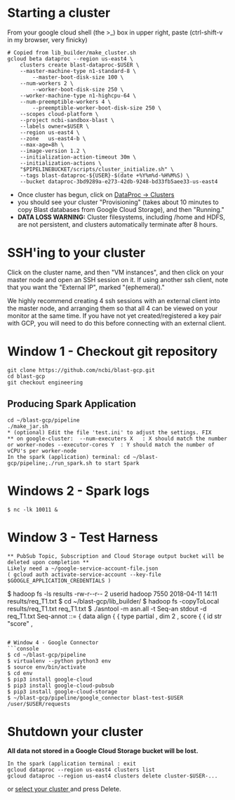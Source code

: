 # Starting a cluster

From your google cloud shell (the >_) box in upper right, paste
(ctrl-shift-v in my browser, very finicky)
```shell
# Copied from lib_builder/make_cluster.sh
gcloud beta dataproc --region us-east4 \
    clusters create blast-dataproc-$USER \
    --master-machine-type n1-standard-8 \
        --master-boot-disk-size 100 \
    --num-workers 2 \
        --worker-boot-disk-size 250 \
    --worker-machine-type n1-highcpu-64 \
    --num-preemptible-workers 4 \
        --preemptible-worker-boot-disk-size 250 \
    --scopes cloud-platform \
    --project ncbi-sandbox-blast \
    --labels owner=$USER \
    --region us-east4 \
    --zone   us-east4-b \
    --max-age=8h \
    --image-version 1.2 \
    --initialization-action-timeout 30m \
    --initialization-actions \
    "$PIPELINEBUCKET/scripts/cluster_initialize.sh" \
    --tags blast-dataproc-${USER}-$(date +%Y%m%d-%H%M%S) \
    --bucket dataproc-3bd9289a-e273-42db-9248-bd33fb5aee33-us-east4
```

* Once cluster has begun, click on [ DataProc ->  Clusters ](https://console.cloud.google.com/dataproc/clusters?project=ncbi-sandbox-blast)
* you should see your cluster "Provisioning" (takes about 10 minutes to copy Blast databases from Google Cloud Storage), and then "Running."
* **DATA LOSS WARNING:** Cluster filesystems, including /home and HDFS, are not persistent, and clusters automatically terminate after 8 hours.

# SSH'ing to your cluster
Click on the cluster name, and then "VM instances", and then click on your
master node and open an SSH session on it. If using another ssh client, note that you want the "External IP", marked "(ephemeral)."

We highly recommend creating 4 ssh sessions with an external client into the master node, and arranging them so that all 4 can be viewed on your monitor at the same time. If you have not yet created/registered a key pair with GCP, you will need to do this before connecting with an external client.

# Window 1 - Checkout git repository
```shell
git clone https://github.com/ncbi/blast-gcp.git
cd blast-gcp
git checkout engineering
```

## Producing Spark Application
```shell
cd ~/blast-gcp/pipeline
./make_jar.sh
* (optional) Edit the file 'test.ini' to adjust the settings. FIX
** on google-cluster:  --num-executers X   : X should match the number or worker-nodes --executor-cores Y  : Y should match the number of vCPU's per worker-node
In the spark (application) terminal: cd ~/blast-gcp/pipeline;./run_spark.sh to start Spark
```

# Windows 2 - Spark logs
```console
$ nc -lk 10011 &
```

# Window 3 - Test Harness
```console
** PubSub Topic, Subscription and Cloud Storage output bucket will be deleted upon completion **
Likely need a ~/google-service-account-file.json
( gcloud auth activate-service-account --key-file $GOOGLE_APPLICATION_CREDENTIALS )
```



$ hadoop fs -ls results
-rw-r--r--   2 userid hadoop       7550 2018-04-11 14:11 results/req_T1.txt
$ cd ~/blast-gcp/lib_builder/
$ hadoop fs -copyToLocal results/req_T1.txt req_T1.txt
$ ./asntool -m asn.all -t Seq-an stdout -d req_T1.txt
Seq-annot ::= {
  data
    align {
      {
        type partial ,
        dim 2 ,
        score {
          {
            id
              str "score" ,
```

# Window 4 - Google Connector
```console
$ cd ~/blast-gcp/pipeline
$ virtualenv --python python3 env
$ source env/bin/activate
$ cd env
$ pip3 install google-cloud
$ pip3 install google-cloud-pubsub
$ pip3 install google-cloud-storage
$ ~/blast-gcp/pipeline/google_connector blast-test-$USER /user/$USER/requests
```

# Shutdown your cluster
**All data not stored in a Google Cloud Storage bucket will be lost.**
```console
In the spark (application terminal : exit
gcloud dataproc --region us-east4 clusters list
gcloud dataproc --region us-east4 clusters delete cluster-$USER-...
```
or [ select your cluster ](https://console.cloud.google.com/dataproc/clusters?project=ncbi-sandbox-blast) and press Delete.


